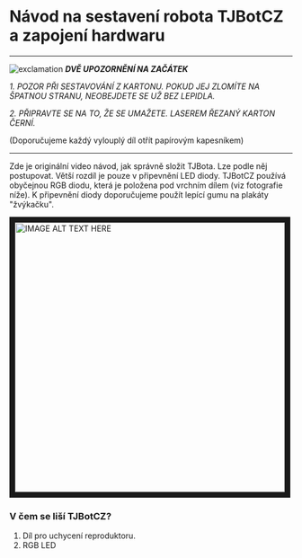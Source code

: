 # Návod na sestavení robota TJBotCZ a zapojení hardwaru

---
![exclamation](https://raw.githubusercontent.com/tjbotcz/manuals/master/images/exclamation.png) _**DVĚ UPOZORNĚNÍ NA ZAČÁTEK**_ 

 _1. POZOR PŘI SESTAVOVÁNÍ Z KARTONU. POKUD JEJ ZLOMÍTE NA ŠPATNOU STRANU, NEOBEJDETE SE UŽ BEZ LEPIDLA._
 
 _2. PŘIPRAVTE SE NA TO, ŽE SE UMAŽETE. LASEREM ŘEZANÝ KARTON ČERNÍ._

(Doporučujeme každý vylouplý díl otřít papírovým kapesníkem)

---

Zde je originální video návod, jak správně složit TJBota. Lze podle něj postupovat. Větší rozdíl je pouze v připevnění LED diody. TJBotCZ používá obyčejnou RGB diodu, která je položena pod vrchním dílem (viz fotografie níže). K připevnění diody doporučujeme použít lepící gumu na plakáty "žvýkačku". 

<a href="http://www.youtube.com/watch?feature=player_embedded&v=bLt3Cf2Ui3o" target="_blank"><img src="http://img.youtube.com/vi/bLt3Cf2Ui3o/0.jpg" alt="IMAGE ALT TEXT HERE" width="480" border="10" /></a>

### V čem se liší TJBotCZ?

1. Díl pro uchycení reproduktoru.
2. RGB LED



